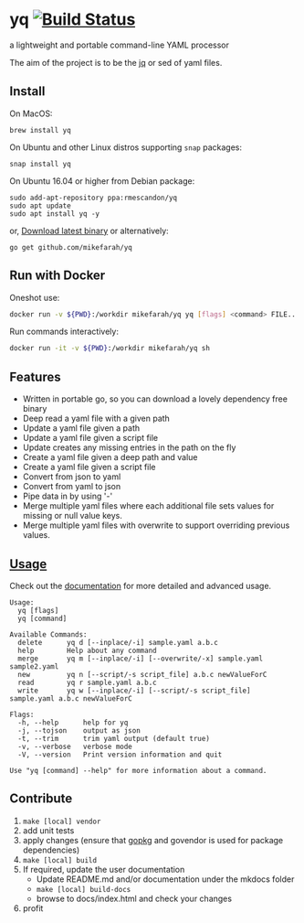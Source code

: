 # yq [![Build Status](https://travis-ci.org/mikefarah/yq.svg?branch=master)](https://travis-ci.org/mikefarah/yq)
a lightweight and portable command-line YAML processor

The aim of the project is to be the [jq](https://github.com/stedolan/jq) or sed of yaml files.

## Install
On MacOS:
```
brew install yq
```
On Ubuntu and other Linux distros supporting `snap` packages:
```
snap install yq
```
On Ubuntu 16.04 or higher from Debian package:
```
sudo add-apt-repository ppa:rmescandon/yq
sudo apt update
sudo apt install yq -y
```
or, [Download latest binary](https://github.com/mikefarah/yq/releases/latest) or alternatively:
```
go get github.com/mikefarah/yq
```

## Run with Docker

Oneshot use:

```bash
docker run -v ${PWD}:/workdir mikefarah/yq yq [flags] <command> FILE...
```

Run commands interactively:

```bash
docker run -it -v ${PWD}:/workdir mikefarah/yq sh
```

## Features
- Written in portable go, so you can download a lovely dependency free binary
- Deep read a yaml file with a given path
- Update a yaml file given a path
- Update a yaml file given a script file
- Update creates any missing entries in the path on the fly
- Create a yaml file given a deep path and value
- Create a yaml file given a script file
- Convert from json to yaml
- Convert from yaml to json
- Pipe data in by using '-'
- Merge multiple yaml files where each additional file sets values for missing or null value keys.
- Merge multiple yaml files with overwrite to support overriding previous values.

## [Usage](http://mikefarah.github.io/yq/)

Check out the [documentation](http://mikefarah.github.io/yq/) for more detailed and advanced usage.

```
Usage:
  yq [flags]
  yq [command]

Available Commands:
  delete      yq d [--inplace/-i] sample.yaml a.b.c
  help        Help about any command
  merge       yq m [--inplace/-i] [--overwrite/-x] sample.yaml sample2.yaml
  new         yq n [--script/-s script_file] a.b.c newValueForC
  read        yq r sample.yaml a.b.c
  write       yq w [--inplace/-i] [--script/-s script_file] sample.yaml a.b.c newValueForC

Flags:
  -h, --help      help for yq
  -j, --tojson    output as json
  -t, --trim      trim yaml output (default true)
  -v, --verbose   verbose mode
  -V, --version   Print version information and quit

Use "yq [command] --help" for more information about a command.
```

## Contribute
1. `make [local] vendor`
2. add unit tests
3. apply changes (ensure that [gopkg](https://gopkg.in/) and govendor is used for package dependencies)
4. `make [local] build`
5. If required, update the user documentation 
    - Update README.md and/or documentation under the mkdocs folder
    - `make [local] build-docs`
    - browse to docs/index.html and check your changes 
6. profit
